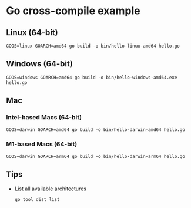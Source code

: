 # Go cross-compile example

## Linux (64-bit)
```
GOOS=linux GOARCH=amd64 go build -o bin/hello-linux-amd64 hello.go
```

## Windows (64-bit)
```
GOOS=windows GOARCH=amd64 go build -o bin/hello-windows-amd64.exe hello.go
```

## Mac
### Intel-based Macs (64-bit)
```
GOOS=darwin GOARCH=amd64 go build -o bin/hello-darwin-amd64 hello.go
```

### M1-based Macs (64-bit)
```
GOOS=darwin GOARCH=arm64 go build -o bin/hello-darwin-arm64 hello.go
```

## Tips

- List all available architectures
  ```
  go tool dist list
  ```